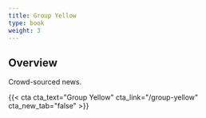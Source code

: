 ```yaml
---
title: Group Yellow
type: book
weight: 3
---
```


## Overview

Crowd-sourced news.

{{< cta cta_text="Group Yellow" cta_link="/group-yellow" cta_new_tab="false" >}}
